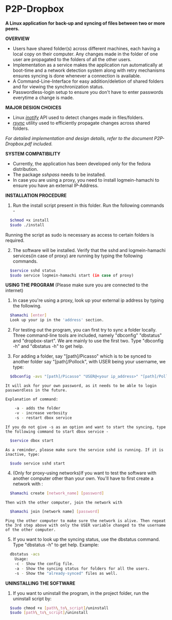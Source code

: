 P2P-Dropbox
===========

**A Linux application for back-up and syncing of files between two or more peers.**


**OVERVIEW**

* Users have shared folder(s) across different machines, each having a local copy on their computer. Any changes made in the folder of one user are propagated to the folders of all the other users.
* Implementation as a service makes the application run automatically at boot-time and a network detection system along with retry mechanisms ensures syncing is done whenever a connection is available.
* A Command-Line-Interface for easy addition/deletion of shared folders and for viewing the synchronization status.
* Passwordless-login setup to ensure you don't have to enter passwords everytime a change is made.

**MAJOR DESIGN CHOICES**

* Linux [*inotify*](http://man7.org/linux/man-pages/man7/inotify.7.html) API used to detect changes made in files/folders.
* [*rsync*](http://linux.about.com/library/cmd/blcmdl1_rsync.htm) utility used to efficiently propagate changes across shared folders.

*For detailed implementation and design details, refer to the document P2P-Dropbox.pdf included.*

**SYSTEM COMPATIBILITY**

* Currently, the application has been developed only for the fedora distribution.
* The package *sshpass* needs to be installed.
* In case you are using a proxy, you need to install logmein-hamachi to ensure you have an external IP-Address.

**INSTALLATION PROCEDURE** 

1. Run the install script present in this folder. Run the following commands -
```bash
  $chmod +x install
  $sudo ./install
```
  Running the script as sudo is necessary as access to certain folders is required.

2. The software will be installed. Verify that the sshd and logmein-hamachi services(in case of proxy) are running by typing the following commands.
```bash
  $service sshd status
  $sudo service logmein-hamachi start (in case of proxy)
```

**USING THE PROGRAM** 	(Please make sure you are connected to the internet)

1. In case you're using a proxy, look up your external ip address by typing the following.
```bash
  $hamachi [enter]
  Look up your ip in the 'address' section.
```

2. For testing out the program, you can first try to sync a folder locally. Three command-line tools are included, namely "dbconfig" "dbstatus" and "dropbox-start". We are mainly to use the first two. Type "dbconfig -h" and "dbstatus -h" to get help.

3. For adding a folder, say "[path]/Picasso" which is to be synced to another folder say "[path]/Pollock", with USER being your username, we type:
```bash
  $dbconfig -avs "[path]/Picasso" "USER@<your ip_address>" "[path]/Pollock"`
```
	It will ask for your own password, as it needs to be able to login passwordless in the future.

	Explanation of command:
```bash
	-a - adds the folder
	-v - increase verbosity
	-s - restart dbox service
```


	If you do not give -s as an option and want to start the syncing, type the following command to start dbox service -
```bash
  $service dbox start
```	
	As a reminder, please make sure the service sshd is running. If it is inactive, type:
```bash
  $sudo service sshd start
```

4. (Only for proxy-using networks)If you want to test the software with another computer other than your own. You'll have to first create a network with :
```bash
  $hamachi create [network_name] [password]
```
	Then with the other computer, join the network with
```bash
  $hamachi join [network name] [password]
```

	Ping the other computer to make sure the network is alive. Then repeat the 3rd step above with only the USER variable changed to the username of the other computer.

5. If you want to look up the syncing status, use the dbstatus command. Type "dbstatus -h" to get help.
	Example:
```bash
  dbstatus -acs
	Usage:
	-c - Show the config file.
	-a - Show the syncing status for folders for all the users.
	-s - Show the "already-synced" files as well.
```
**UNINSTALLING THE SOFTWARE**

1. If you want to uninstall the program, in the project folder, run the uninstall script by:
```bash
  $sudo chmod +x [path\_to\_script]/uninstall
  $sudo [path\_to\_script]/uninstall
```


